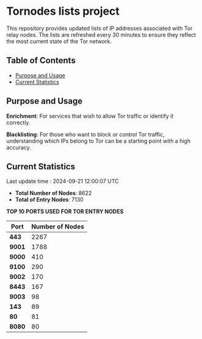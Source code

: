 # Tornodes lists project

This repository provides updated lists of IP addresses associated with Tor relay nodes. The lists are refreshed every 30 minutes to ensure they reflect the most current state of the Tor network.

## Table of Contents

- [Purpose and Usage](#purpose-and-usage)
- [Current Statistics](#current-statistics)


## Purpose and Usage

**Enrichment**: For services that wish to allow Tor traffic or identify it correctly.

**Blacklisting**: For those who want to block or control Tor traffic, understanding which IPs belong to Tor can be a starting point with a high accuracy.

## Current Statistics

Last update time : 2024-09-21 12:00:07 UTC

- **Total Number of Nodes**: 8622
- **Total of Entry Nodes**: 7130

**TOP 10 PORTS USED FOR TOR ENTRY NODES**

| **Port** | **Number of Nodes** |
|------|-----------------|
| **443**   | 2267  |
| **9001**   | 1788  |
| **9000**   | 410  |
| **9100**   | 290  |
| **9002**   | 170  |
| **8443**   | 167  |
| **9003**   | 98  |
| **143**   | 89  |
| **80**   | 81  |
| **8080**   | 80  |

